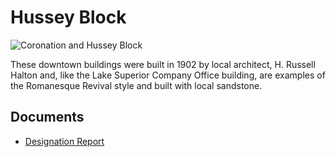 # Hussey Block

![Coronation and Hussey Block](images/coronation-hussey-block.jpg)

These downtown buildings were built in 1902 by local architect, H. Russell Halton and, like the Lake Superior Company Office building, are examples of the Romanesque Revival style and built with local sandstone.

## Documents

-   [Designation Report](documents/hussey-block-designation.pdf)
